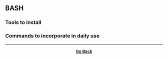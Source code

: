 ## BASH

### Tools to install

### Commands to incorporate in daily use

---

<p align="center">
  <b>
  <a href="https://gs1293.github.io/blog.html"> <font size="-1">Go Back</font></a>
  </b>
</p>
